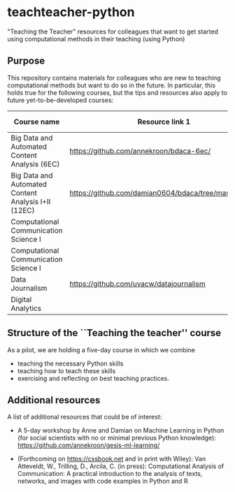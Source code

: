 # teachteacher-python
"Teaching the Teacher" resources for colleagues that want to get started using computational methods in their teaching (using Python)

## Purpose

This repository contains materials for colleagues who are new to teaching computational methods but want to do so in the future. In particular, this holds true for the following courses, but the tips and resources also apply to future yet-to-be-developed courses:


| Course name                                         | Resource link 1                                      | Resource link 2 |
|-----------------------------------------------------|------------------------------------------------------|-----------------|
| Big Data and Automated Content Analysis (6EC)       | https://github.com/annekroon/bdaca-6ec/              |                 |
| Big Data and Automated Content Analysis I+II (12EC) | https://github.com/damian0604/bdaca/tree/master/12ec |                 |
| Computational Communication Science I               |                                                      |                 |
| Computational Communication Science I               |                                                      |                 |
| Data Journalism                                     | https://github.com/uvacw/datajournalism              |                 |
| Digital Analytics                                   |                                                      |                 |


## Structure of the ``Teaching the teacher'' course

As a pilot, we are holding a five-day course in which we combine 
- teaching the necessary Python skills
- teaching how to teach these skills
- exercising and reflecting on best teaching practices.


## Additional resources

A list of additional resources that could be of interest:

- A 5-day workshop by Anne and Damian on Machine Learning in Python (for social scientists with no or minimal previous Python knowledge): https://github.com/annekroon/gesis-ml-learning/

- (Forthcoming on https://cssbook.net and in print with Wiley): Van Atteveldt, W., Trilling, D., Arcila, C. (in press):  Computational Analysis of Communication: A practical introduction to the analysis of texts, networks, and images with code examples in Python and R
